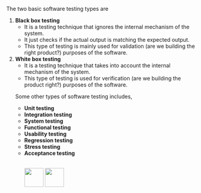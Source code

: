 
The two basic software testing types are
<ol>

<li><b>Black box testing</b>
 
- It is a testing technique that ignores the internal mechanism of the system.
- It just checks if the actual output is matching the expected output. 
- This type of testing is mainly used for validation (are we building the right 
product?) purposes of the software.
</li>


<li><b>White box testing</b>

- It is a testing technique that takes into account the internal mechanism of the system. 
- This type of testing is used for verification (are we building the product right?) purposes of the software.
</li>


Some other types of software testing includes,
<ul><b>
<li>Unit testing</li>
<li>Integration testing</li>
<li>System testing</li>
<li>Functional testing</li>
<li>Usability testing</li>
<li>Regression testing</li>
<li>Stress testing</li>
<li>Acceptance testing</b></li>
<br>


[<img src="https://cloud.githubusercontent.com/assets/14101008/10718970/e8253ecc-7b43-11e5-8fcb-af3acab64686.png" width="50" height="50"></img>](https://github.com/hariniiyer/CSCI-5828_Presentation2_Testing-Frameworks/blob/master/softwarecon.md)
[<img src="https://cloud.githubusercontent.com/assets/14101008/10718969/e5b6db32-7b43-11e5-886a-b848ca79f105.png" width="50" height="50"></img>](https://github.com/hariniiyer/CSCI-5828_Presentation2_Testing-Frameworks/blob/master/typescon.md)

